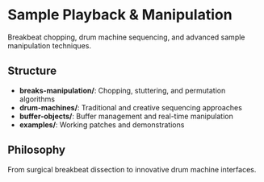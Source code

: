 # Sample Playback & Manipulation

Breakbeat chopping, drum machine sequencing, and advanced sample manipulation techniques.

## Structure

- **breaks-manipulation/**: Chopping, stuttering, and permutation algorithms
- **drum-machines/**: Traditional and creative sequencing approaches
- **buffer-objects/**: Buffer management and real-time manipulation
- **examples/**: Working patches and demonstrations

## Philosophy

From surgical breakbeat dissection to innovative drum machine interfaces.